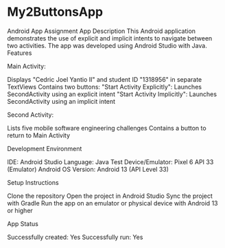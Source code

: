 # My2ButtonsApp

Android App Assignment
App Description
This Android application demonstrates the use of explicit and implicit intents to navigate between two activities. The app was developed using Android Studio with Java.
Features

Main Activity:

Displays "Cedric Joel Yantio II" and student ID "1318956" in separate TextViews
Contains two buttons:
"Start Activity Explicitly": Launches SecondActivity using an explicit intent
"Start Activity Implicitly": Launches SecondActivity using an implicit intent




Second Activity:

Lists five mobile software engineering challenges
Contains a button to return to Main Activity



Development Environment

IDE: Android Studio
Language: Java
Test Device/Emulator: Pixel 6 API 33 (Emulator)
Android OS Version: Android 13 (API Level 33)

Setup Instructions

Clone the repository
Open the project in Android Studio
Sync the project with Gradle
Run the app on an emulator or physical device with Android 13 or higher

App Status

Successfully created: Yes
Successfully run: Yes
